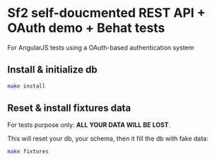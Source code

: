# Sf2 self-doucmented REST API + OAuth demo + Behat tests

For AngularJS tests using a OAuth-based authentication system

## Install & initialize db

```bash
make install
```

## Reset & install fixtures data

For tests purpose only: **ALL YOUR DATA WILL BE LOST**.

This will reset your db, your schema, then it fill the db with fake data:

```bash
make fixtures
```
